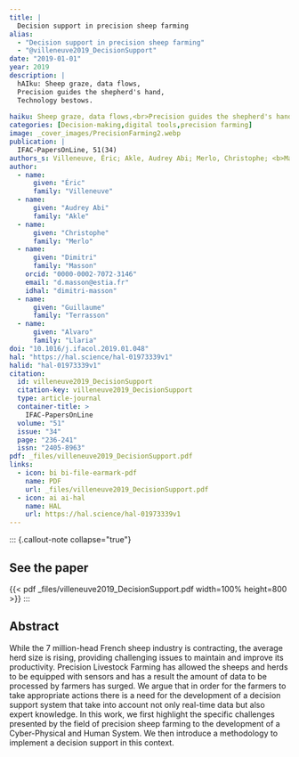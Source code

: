 ```yaml
---
title: |
  Decision support in precision sheep farming
alias:
  - "Decision support in precision sheep farming"
  - "@villeneuve2019_DecisionSupport"
date: "2019-01-01"
year: 2019
description: |
  hAIku: Sheep graze, data flows,
  Precision guides the shepherd's hand,
  Technology bestows.
  
haiku: Sheep graze, data flows,<br>Precision guides the shepherd's hand,<br>Technology bestows.<br>
categories: [Decision-making,digital tools,precision farming]
image: _cover_images/PrecisionFarming2.webp
publication: |
  IFAC-PapersOnLine, 51(34) 
authors_s: Villeneuve, Éric; Akle, Audrey Abi; Merlo, Christophe; <b>Masson, Dimitri</b>; Terrasson, Guillaume; Llaria, Alvaro
author: 
  - name: 
      given: "Éric"
      family: "Villeneuve" 
  - name: 
      given: "Audrey Abi"
      family: "Akle" 
  - name: 
      given: "Christophe"
      family: "Merlo" 
  - name: 
      given: "Dimitri"
      family: "Masson"
    orcid: "0000-0002-7072-3146" 
    email: "d.masson@estia.fr" 
    idhal: "dimitri-masson" 
  - name: 
      given: "Guillaume"
      family: "Terrasson" 
  - name: 
      given: "Alvaro"
      family: "Llaria" 
doi: "10.1016/j.ifacol.2019.01.048"
hal: "https://hal.science/hal-01973339v1"
halid: "hal-01973339v1"
citation:
  id: villeneuve2019_DecisionSupport
  citation-key: villeneuve2019_DecisionSupport
  type: article-journal
  container-title: >
    IFAC-PapersOnLine
  volume: "51"
  issue: "34"
  page: "236-241"
  issn: "2405-8963"
pdf: _files/villeneuve2019_DecisionSupport.pdf
links:
  - icon: bi bi-file-earmark-pdf
    name: PDF
    url: _files/villeneuve2019_DecisionSupport.pdf
  - icon: ai ai-hal
    name: HAL
    url: https://hal.science/hal-01973339v1
---
```



::: {.callout-note collapse="true"}

## See the paper

{{< pdf _files/villeneuve2019_DecisionSupport.pdf width=100% height=800 >}} 
:::


## Abstract

While the 7 million-head French sheep industry is contracting, the average herd size is rising, providing challenging issues to maintain and improve its productivity. Precision Livestock Farming has allowed the sheeps and herds to be equipped with sensors and has a result the amount of data to be processed by farmers has surged. We argue that in order for the farmers to take appropriate actions there is a need for the development of a decision support system that take into account not only real-time data but also expert knowledge. In this work, we first highlight the specific challenges presented by the field of precision sheep farming to the development of a Cyber-Physical and Human System. We then introduce a methodology to implement a decision support in this context.
